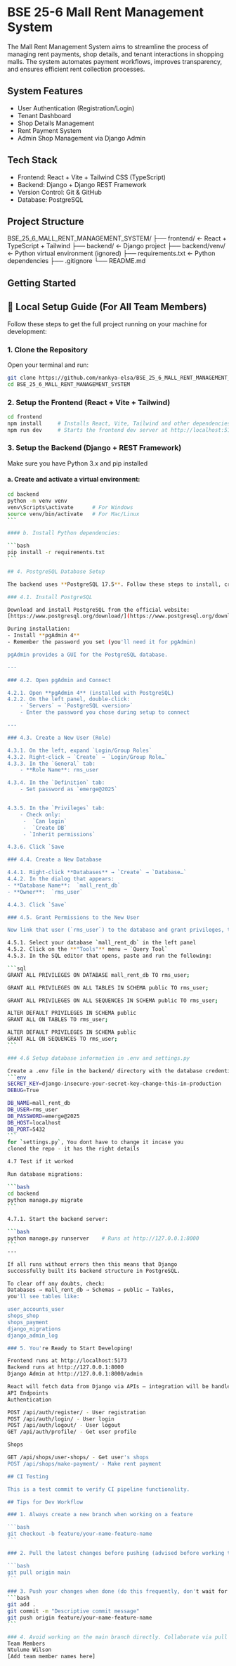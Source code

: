 # BSE 25-6 Mall Rent Management System

The Mall Rent Management System aims to streamline the process of managing rent
payments, shop details, and tenant interactions in shopping malls. The system
automates payment workflows, improves transparency, and ensures efficient rent
collection processes.

## System Features

- User Authentication (Registration/Login)
- Tenant Dashboard
- Shop Details Management
- Rent Payment System
- Admin Shop Management via Django Admin

## Tech Stack

- Frontend: React + Vite + Tailwind CSS (TypeScript)
- Backend: Django + Django REST Framework
- Version Control: Git & GitHub
- Database: PostgreSQL

## Project Structure

BSE_25_6_MALL_RENT_MANAGEMENT_SYSTEM/
├── frontend/ ← React + TypeScript + Tailwind
├── backend/ ← Django project
├── backend/venv/ ← Python virtual environment (ignored)
├── requirements.txt ← Python dependencies
├── .gitignore
└── README.md

## Getting Started

## 🔧 Local Setup Guide (For All Team Members)

Follow these steps to get the full project running on your machine for development:

### 1. Clone the Repository

Open your terminal and run:

```bash
git clone https://github.com/nankya-elsa/BSE_25_6_MALL_RENT_MANAGEMENT_SYSTEM.git
cd BSE_25_6_MALL_RENT_MANAGEMENT_SYSTEM
```

### 2. Setup the Frontend (React + Vite + Tailwind)

```bash
cd frontend
npm install     # Installs React, Vite, Tailwind and other dependencies
npm run dev     # Starts the frontend dev server at http://localhost:5173
```

### 3. Setup the Backend (Django + REST Framework)

Make sure you have Python 3.x and pip installed

#### a. Create and activate a virtual environment:

````bash
cd backend
python -m venv venv
venv\Scripts\activate      # For Windows
source venv/bin/activate   # For Mac/Linux
```

#### b. Install Python dependencies:

```bash
pip install -r requirements.txt
```

## 4. PostgreSQL Database Setup

The backend uses **PostgreSQL 17.5**. Follow these steps to install, create the database, user, and give it the right permissions.

### 4.1. Install PostgreSQL

Download and install PostgreSQL from the official website:
[https://www.postgresql.org/download/](https://www.postgresql.org/download/)

During installation:
- Install **pgAdmin 4**
- Remember the password you set (you'll need it for pgAdmin)

pgAdmin provides a GUI for the PostgreSQL database.

---

### 4.2. Open pgAdmin and Connect

4.2.1. Open **pgAdmin 4** (installed with PostgreSQL)
4.2.2. On the left panel, double-click:
    - `Servers` → `PostgreSQL <version>`
    - Enter the password you chose during setup to connect

---

### 4.3. Create a New User (Role)

4.3.1. On the left, expand `Login/Group Roles`
4.3.2. Right-click → `Create` → `Login/Group Role…`
4.3.3. In the `General` tab:
    - **Role Name**: rms_user

4.3.4. In the `Definition` tab:
    - Set password as `emerge@2025`


4.3.5. In the `Privileges` tab:
    - Check only:
     -  `Can login`
     -  `Create DB`
     - `Inherit permissions`

4.3.6. Click `Save

### 4.4. Create a New Database

4.4.1. Right-click **Databases** → `Create` → `Database…`
4.4.2. In the dialog that appears:
- **Database Name**:  `mall_rent_db`
- **Owner**:  `rms_user`

4.4.3. Click `Save`

### 4.5. Grant Permissions to the New User

Now link that user (`rms_user`) to the database and grant privileges, to ensure we don't get any privileges issues in future.

4.5.1. Select your database `mall_rent_db` in the left panel
4.5.2. Click on the **"Tools"** menu → `Query Tool`
4.5.3. In the SQL editor that opens, paste and run the following:

```sql
GRANT ALL PRIVILEGES ON DATABASE mall_rent_db TO rms_user;

GRANT ALL PRIVILEGES ON ALL TABLES IN SCHEMA public TO rms_user;

GRANT ALL PRIVILEGES ON ALL SEQUENCES IN SCHEMA public TO rms_user;

ALTER DEFAULT PRIVILEGES IN SCHEMA public
GRANT ALL ON TABLES TO rms_user;

ALTER DEFAULT PRIVILEGES IN SCHEMA public
GRANT ALL ON SEQUENCES TO rms_user;
```

### 4.6 Setup database information in .env and settings.py

Create a .env file in the backend/ directory with the database credentials:
```env
SECRET_KEY=django-insecure-your-secret-key-change-this-in-production
DEBUG=True

DB_NAME=mall_rent_db
DB_USER=rms_user
DB_PASSWORD=emerge@2025
DB_HOST=localhost
DB_PORT=5432
```
for `settings.py`, You dont have to change it incase you
cloned the repo - it has the right details

4.7 Test if it worked

Run database migrations:

```bash
cd backend
python manage.py migrate
```

4.7.1. Start the backend server:

```bash
python manage.py runserver    # Runs at http://127.0.0.1:8000
```
---

If all runs without errors then this means that Django
successfully built its backend structure in PostgreSQL.

To clear off any doubts, check:
Databases → mall_rent_db → Schemas → public → Tables,
you'll see tables like:

user_accounts_user
shops_shop
shops_payment
django_migrations
django_admin_log

### 5. You're Ready to Start Developing!

Frontend runs at http://localhost:5173
Backend runs at http://127.0.0.1:8000
Django Admin at http://127.0.0.1:8000/admin

React will fetch data from Django via APIs — integration will be handled in the code using axios.
API Endpoints
Authentication

POST /api/auth/register/ - User registration
POST /api/auth/login/ - User login
POST /api/auth/logout/ - User logout
GET /api/auth/profile/ - Get user profile

Shops

GET /api/shops/user-shops/ - Get user's shops
POST /api/shops/make-payment/ - Make rent payment

## CI Testing

This is a test commit to verify CI pipeline functionality.

## Tips for Dev Workflow

### 1. Always create a new branch when working on a feature

```bash
git checkout -b feature/your-name-feature-name
```

### 2. Pull the latest changes before pushing (advised before working to avoid working on already implemented things):

```bash
git pull origin main
```

### 3. Push your changes when done (do this frequently, don't wait for the code to pile up):
```bash
git add .
git commit -m "Descriptive commit message"
git push origin feature/your-name-feature-name
```

### 4. Avoid working on the main branch directly. Collaborate via pull requests.
Team Members
Ntulume Wilson
[Add team member names here]
````
